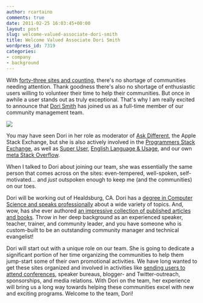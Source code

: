 ```yaml
---
author: rcartaino
comments: true
date: 2011-02-25 16:03:45+00:00
layout: post
slug: welcome-valued-associate-dori-smith
title: Welcome Valued Associate Dori Smith
wordpress_id: 7319
categories:
- company
- background
---
```


With [forty-three sites and counting](http://stackexchange.com/sites?sort=oldest), there's no shortage of communities needing attention. Thank goodness there's also no shortage of enthusiastic users willing to volunteer their time to help their communities. But once in awhile a user stands out as truly exceptional. That's why I am really excited to announce that [Dori Smith](http://apple.stackexchange.com/users/351/dori) has joined us as a full-time member of our community management team.

![](http://blog.stackoverflow.com/wp-content/uploads/Dori-Smith.jpg)

You may have seen Dori in her role as moderator of [Ask Different](http://apple.stackexchange.com/), the Apple Stack Exchange, but she is also actively involved in the [Programmers Stack Exchange](http://programmers.stackexchange.com/), as well as [Super User](http://superuser.com/), [English Language & Usage](http://english.stackexchange.com/), and our own [meta Stack Overflow](http://meta.stackoverflow.com/).

When I talked to Dori about joining our team, she was essentially the same person that comes across on the sites: even-tempered, well-spoken, self-motivated… and _just_ outspoken enough to keep me (and the communities) on our toes.

Dori will be working out of Healdsburg, CA. Dori has a [degree in Computer Science and speaks professionally](http://careers.stackoverflow.com/dori) about a wide variety of topics. And, wow, has she ever authored [an impressive collection of published articles and books](http://www.amazon.com/gp/search/ref=sr_tc_2_0?rh=i%3Astripbooks%2Ck%3ADori+Smith&keywords=Dori+Smith&ie=UTF8&qid=1298431656&sr=8-2-ent&field-contributor_id=B000APH4B8). Throw in her deep background as an experienced speaker, teacher, trainer, and community leader, and you have someone who is custom-built to be an outstanding community manager and technical evangelist!

Dori will start out with a unique role on our team. She is going to dedicate a significant portion of her time organizing the communities to help them jump-start some of their own promotional activities. We have long wanted to get these sites organized and involved in activities like [sending users to attend conferences](http://blog.stackoverflow.com/2011/02/community-conference-sponsorships/), speaker bureaus, blogger- and Twitter-outreach, sponsorships, and media relations. With Dori on the team, her experience will bring us a long way towards helping these communities excel with new and exciting programs. Welcome to the team, Dori!
